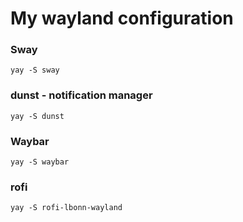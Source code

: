 # My wayland configuration

### Sway 
```
yay -S sway
```

### dunst - notification manager
```
yay -S dunst
```

### Waybar
```
yay -S waybar
```

### rofi
```
yay -S rofi-lbonn-wayland
```
